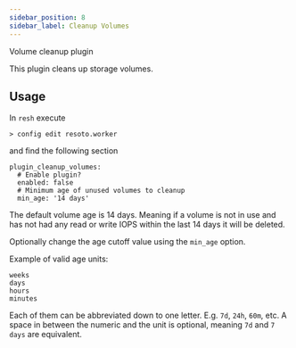 ```yaml
---
sidebar_position: 8
sidebar_label: Cleanup Volumes
---
```


Volume cleanup plugin

This plugin cleans up storage volumes.

## Usage

In `resh` execute

```
> config edit resoto.worker
```

and find the following section

```
plugin_cleanup_volumes:
  # Enable plugin?
  enabled: false
  # Minimum age of unused volumes to cleanup
  min_age: '14 days'
```

The default volume age is 14 days. Meaning if a volume is not in use and has not had any read or write IOPS within the last 14 days it will be deleted.

Optionally change the age cutoff value using the `min_age` option.

Example of valid age units:

```
weeks
days
hours
minutes
```

Each of them can be abbreviated down to one letter. E.g. `7d`, `24h`, `60m`, etc. A space in between the numeric and the unit is optional, meaning `7d` and `7 days` are equivalent.
